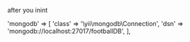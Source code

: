 after you inint

'mongodb' => [ 'class' => '\yii\mongodb\Connection', 'dsn' => 'mongodb://localhost:27017/footballDB', ],
